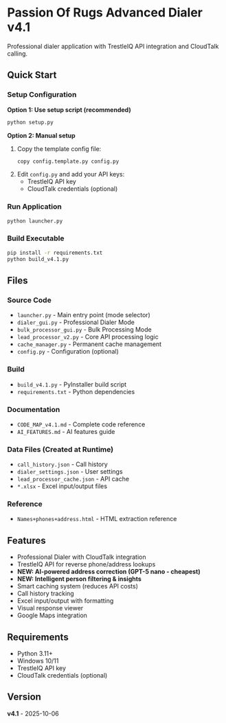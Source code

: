 # Passion Of Rugs Advanced Dialer v4.1

Professional dialer application with TrestleIQ API integration and CloudTalk calling.

## Quick Start

### Setup Configuration
**Option 1: Use setup script (recommended)**
```bash
python setup.py
```

**Option 2: Manual setup**
1. Copy the template config file:
   ```bash
   copy config.template.py config.py
   ```
2. Edit `config.py` and add your API keys:
   - TrestleIQ API key
   - CloudTalk credentials (optional)

### Run Application
```bash
python launcher.py
```

### Build Executable
```bash
pip install -r requirements.txt
python build_v4.1.py
```

## Files

### Source Code
- `launcher.py` - Main entry point (mode selector)
- `dialer_gui.py` - Professional Dialer Mode
- `bulk_processor_gui.py` - Bulk Processing Mode
- `lead_processor_v2.py` - Core API processing logic
- `cache_manager.py` - Permanent cache management
- `config.py` - Configuration (optional)

### Build
- `build_v4.1.py` - PyInstaller build script
- `requirements.txt` - Python dependencies

### Documentation
- `CODE_MAP_v4.1.md` - Complete code reference
- `AI_FEATURES.md` - AI features guide

### Data Files (Created at Runtime)
- `call_history.json` - Call history
- `dialer_settings.json` - User settings
- `lead_processor_cache.json` - API cache
- `*.xlsx` - Excel input/output files

### Reference
- `Names+phones+address.html` - HTML extraction reference

## Features

- Professional Dialer with CloudTalk integration
- TrestleIQ API for reverse phone/address lookups
- **NEW: AI-powered address correction (GPT-5 nano - cheapest)**
- **NEW: Intelligent person filtering & insights**
- Smart caching system (reduces API costs)
- Call history tracking
- Excel input/output with formatting
- Visual response viewer
- Google Maps integration

## Requirements

- Python 3.11+
- Windows 10/11
- TrestleIQ API key
- CloudTalk credentials (optional)

## Version

**v4.1** - 2025-10-06
